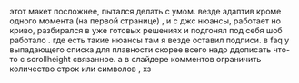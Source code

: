 этот макет посложнее, пытался делать с умом. 
везде адаптив кроме одного момента (на первой странице) , 
и с джс нюансы, работает но криво, разбирался в уже готовых решениях и подгонял под себя шоб работало . где есть такие нюансы там я везде оставил подписи. в faq у выпадающего списка для плавности скорее всего надо ддописать что-то с scrollheight связанное. а в слайдере комментов ограничить количество строк или символов , хз